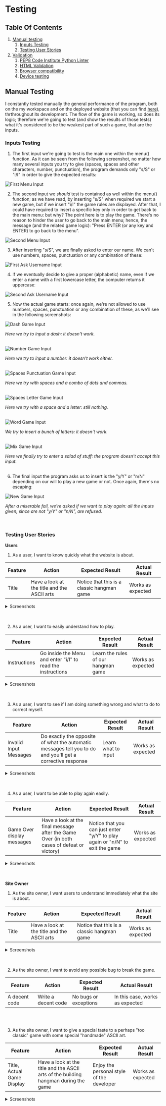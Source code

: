 # Testing

## Table Of Contents

1. [Manual testing](#manual-testing)
    1. [Inputs Testing](#inputs-testing)
    2. [Testing User Stories](#testing-user-stories)
2. [Validation](#validation)
    1. [PEP8 Code Institute Python Linter](#pep8-code-institute-python-linter)
    2. [HTML Validation](#HTML-validation)
    3. [Browser compatibility](#browser-compatability)
    4. [Device testing](#device-testing)

## Manual Testing
I constantly tested manually the general performance of the program, both on the my workspace and on the deployed website (that you can find [here](https://the-hangedman-9d230e2d51fc.herokuapp.com/)), thrthroughout its development. The flow of the game is working, so does its logic; therefore we're going to test (and show the results of those tests) what it's considered to be the weakest part of such a game, that are the inputs.

### Inputs Testing

1. The first input we're going to test is the main one within the menu() function. As it can be seen from the following screenshot, no matter how many several inputs you try to give (spaces, spaces and other characters, number, punctuation), the program demands only "s/S" or "i/I" in order to give the expected results:

![First Menu Input](docs/inputs-testing/menu-input-hangedman.png)
<br>

2. The second input we *should* test is contained as well within the menu() function; as we have read, by inserting "s/S" when required we start a new game, but if we insert "i/I" the game rules are displayed. After that, I could have required to insert a specific key only in order to get back to the main menu: but why? The point here is to play the game. There's no reason to hinder the user to go back to the main menu; hence, the message (and the related game logic): "Press ENTER (or any key and ENTER) to go back to the menu".

![Second Menu Input](docs/inputs-testing/second-menu-input-hangedman.png)
<br>

3. After inserting "s/S", we are finally asked to enter our name. We can't use numbers, spaces, punctuation or any combination of these:

![First Ask Username Input](docs/inputs-testing/ask-username-input-hangedman.png)
<br>

4. If we eventually decide to give a proper (alphabetic) name, even if we enter a name with a first lowercase letter, the computer returns it uppercase:

![Second Ask Username Input](docs/inputs-testing/second-ask-username-input-hangedman.png)
<br>

5. Now the actual game starts: once again, we're not allowed to use numbers, spaces, punctuation or any combination of these, as we'll see in the following screenshots:

![Dash Game Input](docs/inputs-testing/dash-game-input-hangedman.png)

*Here we try to input a dash: it doesn't work.*
<br>
<br>

![Number Game Input](docs/inputs-testing/number-game-input-hangedman.png)

*Here we try to input a number: it doesn't work either.*
<br>
<br>

![Spaces Punctuation Game Input](docs/inputs-testing/spaces-and-punctuation-game-input-hangedman.png)

*Here we try with spaces and a combo of dots and commas.*
<br>
<br>

![Spaces Letter Game Input](docs/inputs-testing/spaces-and-letter-game-input-hangedman.png)

*Here we try with a space and a letter: still nothing.*
<br>
<br>

![Word Game Input](docs/inputs-testing/letters-game-input-hangedman.png)

*We try to insert a bunch of letters: it doesn't work.*
<br>
<br>

![Mix Game Input](docs/inputs-testing/mix-game-input-hangedman.png)

*Here we finally try to enter a salad of stuff: the program doesn't accept this input.*
<br>
<br>

6. The final input the program asks us to insert is the "y/Y" or "n/N" depending on our will to play a new game or not. Once again, there's no escaping:

![New Game Input](docs/inputs-testing/new-game-input-hangedman.png)

*After a miserable fail, we're asked if we want to play again: all the inputs given, since are not "y/Y" or "n/N", are refused.*
<br>
<br>
<br>

### Testing User Stories

**Users**

1. As a user, I want to know quickly what the website is about.

| **Feature** | **Action** | **Expected Result** | **Actual Result** |
|-------------|------------|---------------------|-------------------|
| Title | Have a look at the title and the ASCII arts | Notice that this is a classic hangman game | Works as expected |

<details><summary>Screenshots</summary>
<img src="docs/features/title-hangedman.png">
</details>
<br>
<br>

2. As a user, I want to easily understand how to play.

| **Feature** | **Action** | **Expected Result** | **Actual Result** |
|-------------|------------|---------------------|-------------------|
| Instructions | Go inside the Menu and enter "i/I" to read the instructions | Learn the rules of our hangman game | Works as expected |

<details><summary>Screenshots</summary>
<img src="docs/features/menu-hangedman.png">
<img src="docs/features/instructions-hangedman.png">
</details>
<br>
<br>

3. As a user, I want to see if I am doing something wrong and what to do to correct myself.

| **Feature** | **Action** | **Expected Result** | **Actual Result** |
|-------------|------------|---------------------|-------------------|
| Invalid Input Messages | Do exactly the opposite of what the automatic messages tell you to do and you'll get a corrective response | Learn what to input | Works as expected |

<details><summary>Screenshots</summary>
<img src="docs/inputs-testing/ask-username-input-hangedman.png">
<img src="docs/inputs-testing/new-game-input-hangedman.png">

*These are just a couple of examples, but we know that during all the gameplay if you do something wrong you'll be constantly corrected by the computer until you'll input something considered correct.*
</details>
<br>
<br>

4. As a user, I want to be able to play again easily.

| **Feature** | **Action** | **Expected Result** | **Actual Result** |
|-------------|------------|---------------------|-------------------|
| Game Over display messages | Have a look at the final message after the Game Over (in both cases of defeat or victory) | Notice that you can just enter "y/Y" to play again or "n/N" to exit the game | Works as expected |

<details><summary>Screenshots</summary>
<img src="docs/features/game-over-win-hangedman.png">
<img src="docs/features/game-over-hangedman.png">
</details>
<br>
<br>

**Site Owner**

1. As the site owner, I want users to understand immediately what the site is about.

| **Feature** | **Action** | **Expected Result** | **Actual Result** |
|-------------|------------|---------------------|-------------------|
| Title | Have a look at the title and the ASCII arts | Notice that this is a classic hangman game | Works as expected |

<details><summary>Screenshots</summary>
<img src="docs/features/title-hangedman.png">
</details>
<br>
<br>

2. As the site owner, I want to avoid any possible bug to break the game.

| **Feature** | **Action** | **Expected Result** | **Actual Result** |
|-------------|------------|---------------------|-------------------|
| A decent code | Write a decent code | No bugs or exceptions | In this case, works as expected |

<br>
<br>

3. As the site owner, I want to give a special taste to a perhaps "too classic" game with some special "handmade" ASCII art.

| **Feature** | **Action** | **Expected Result** | **Actual Result** |
|-------------|------------|---------------------|-------------------|
| Title, Actual Game Display | Have a look at the title and the ASCII arts of the building hangman during the game | Enjoy the personal style of the developer | Works as expected |

<details><summary>Screenshots</summary>
<img src="docs/features/title-hangedman.png">
<img src="docs/features/actual-game-display-zero-hangedman.png">
<img src="docs/features/actual-game-display-one-hangedman.png">
</details>
<br>
<br>
<br>